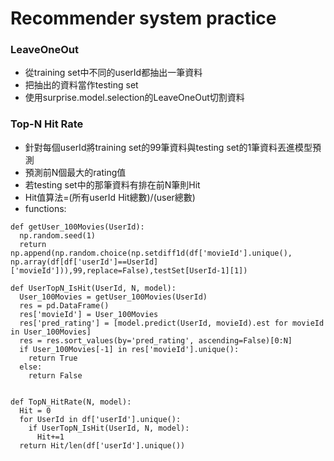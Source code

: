 # Recommender system practice
### LeaveOneOut
- 從training set中不同的userId都抽出一筆資料
- 把抽出的資料當作testing set
- 使用surprise.model.selection的LeaveOneOut切割資料

### Top-N Hit Rate
- 針對每個userId將training set的99筆資料與testing set的1筆資料丟進模型預測
- 預測前N個最大的rating值
- 若testing set中的那筆資料有排在前N筆則Hit
- Hit值算法=(所有userId Hit總數)/(user總數)
- functions:
```
def getUser_100Movies(UserId):
  np.random.seed(1)
  return np.append(np.random.choice(np.setdiff1d(df['movieId'].unique(), np.array(df[df['userId']==UserId]['movieId'])),99,replace=False),testSet[UserId-1][1])
  
def UserTopN_IsHit(UserId, N, model):
  User_100Movies = getUser_100Movies(UserId)
  res = pd.DataFrame()
  res['movieId'] = User_100Movies
  res['pred_rating'] = [model.predict(UserId, movieId).est for movieId in User_100Movies]
  res = res.sort_values(by='pred_rating', ascending=False)[0:N]
  if User_100Movies[-1] in res['movieId'].unique():
    return True
  else:
    return False  


def TopN_HitRate(N, model):
  Hit = 0
  for UserId in df['userId'].unique():
    if UserTopN_IsHit(UserId, N, model):
      Hit+=1
  return Hit/len(df['userId'].unique())
```
